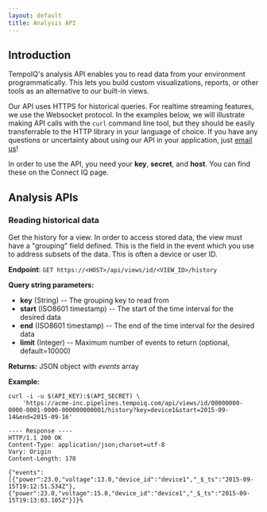 ```yaml
---
layout: default
title: Analysis API
---
```


## Introduction

TempoIQ's analysis API enables you to read data from your environment programmatically.
This lets you build custom visualizations, reports, or other tools as an alternative to
our built-in views. 

Our API uses HTTPS for historical queries. For realtime streaming features, we use
the Websocket protocol. In the examples below, we will illustrate making API calls with the
`curl` command line tool, but they should be easily transferrable to the HTTP library in your
language of choice. If you have any questions or uncertainty about using our API in your application,
just [email us](mailto:support@tempoiq.com)!

In order to use the API, you need your **key**, **secret**, and **host**. You
can find these on the Connect IQ page.

## Analysis APIs

### Reading historical data

Get the history for a view. In order to access stored data, the view must 
have a "grouping" field defined. This is the field in the event which you use to
address subsets of the data. This is often a device or user ID.

**Endpoint**:  `GET https://<HOST>/api/views/id/<VIEW_ID>/history`

**Query string parameters:**

* **key** (String) -- The grouping key to read from
* **start** (ISO8601 timestamp) -- The start of the time interval for the desired data
* **end** (ISO8601 timestamp) -- The end of the time interval for the desired data
* **limit** (Integer) -- Maximum number of events to return (optional, default=10000)

**Returns:** JSON object with *events* array

**Example:**

    curl -i -u $(API_KEY):$(API_SECRET) \
        'https://acme-inc.pipelines.tempoiq.com/api/views/id/00000000-0000-0001-0000-000000000001/history?key=device1&start=2015-09-14&end=2015-09-16'

    ---- Response ----
    HTTP/1.1 200 OK
    Content-Type: application/json;charset=utf-8
    Vary: Origin
    Content-Length: 178

    {"events":[{"power":23.0,"voltage":13.0,"device_id":"device1","_$_ts":"2015-09-15T19:12:51.534Z"},{"power":23.0,"voltage":15.0,"device_id":"device1","_$_ts":"2015-09-15T19:13:03.105Z"}]}%

